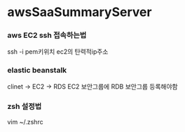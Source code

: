 # awsSaaSummaryServer 

### aws EC2 ssh 접속하는법
  ssh -i pem키위치 ec2의 탄력적ip주소

### elastic beanstalk
  clinet -> EC2 -> RDS
  EC2 보안그룹에 RDB 보안그룹 등록해야함

### zsh 설정법
  vim ~/.zshrc
  
